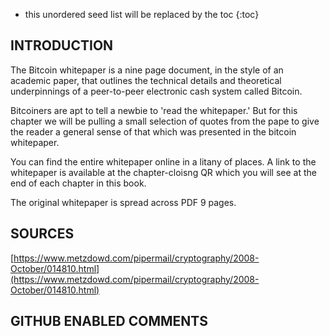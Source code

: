 * this unordered seed list will be replaced by the toc
{:toc}

## INTRODUCTION

The Bitcoin whitepaper is a nine page document, in the style of an academic paper, that outlines the technical details and theoretical underpinnings of a peer-to-peer electronic cash system called Bitcoin.

Bitcoiners are apt to tell a newbie to 'read the whitepaper.' But for this chapter we will be pulling a small selection of quotes from the pape to give the reader a general sense of that which was presented in the bitcoin whitepaper.

You can find the entire whitepaper online in a litany of places. A link to the whitepaper is available at the chapter-cloisng QR which you will see at the end of each chapter in this book.

The original whitepaper is spread across PDF 9 pages.

## SOURCES

[https://www.metzdowd.com/pipermail/cryptography/2008-October/014810.html](https://www.metzdowd.com/pipermail/cryptography/2008-October/014810.html)

## GITHUB ENABLED COMMENTS